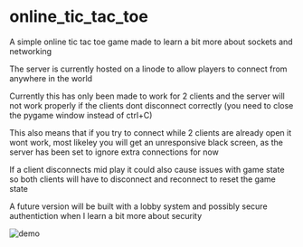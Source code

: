# online_tic_tac_toe

A simple online tic tac toe game made to learn a bit more about sockets and networking

The server is currently hosted on a linode to allow players to connect from anywhere in the world

Currently this has only been made to work for 2 clients and the server will not work properly if the clients dont disconnect correctly (you need to close the pygame window instead of ctrl+C)

This also means that if you try to connect while 2 clients are already open it wont work, most likeley you will get an unresponsive black screen, as the server has been set to ignore extra connections for now

If a client disconnects mid play it could also cause issues with game state so both clients will have to disconnect and reconnect to reset the game state

A future version will be built with a lobby system and possibly secure authentiction when I learn a bit more about security

![demo](https://user-images.githubusercontent.com/36714364/135265725-d7f1c212-5348-40e3-8c42-ba017b821229.png)
